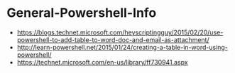 # General-Powershell-Info

* https://blogs.technet.microsoft.com/heyscriptingguy/2015/02/20/use-powershell-to-add-table-to-word-doc-and-email-as-attachment/
* http://learn-powershell.net/2015/01/24/creating-a-table-in-word-using-powershell/
* https://technet.microsoft.com/en-us/library/ff730941.aspx
